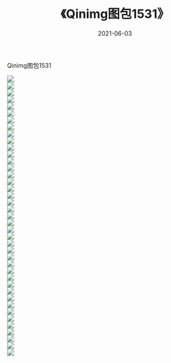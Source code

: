 ﻿---
layout: post
title:  《Qinimg图包1531》
date:   2021-06-03
img: http://imgx.orgx.ga/Qinimg图包/Qinimg图包1531/000.jpg
categories: [美女, 清纯, 唯美]
---

Qinimg图包1531

 ![](http://imgx.orgx.ga/Qinimg图包/Qinimg图包1531/001.jpg) <br>![](http://imgx.orgx.ga/Qinimg图包/Qinimg图包1531/002.jpg) <br>![](http://imgx.orgx.ga/Qinimg图包/Qinimg图包1531/003.jpg) <br>![](http://imgx.orgx.ga/Qinimg图包/Qinimg图包1531/004.jpg) <br>![](http://imgx.orgx.ga/Qinimg图包/Qinimg图包1531/005.jpg) <br>![](http://imgx.orgx.ga/Qinimg图包/Qinimg图包1531/006.jpg) <br>![](http://imgx.orgx.ga/Qinimg图包/Qinimg图包1531/007.jpg) <br>![](http://imgx.orgx.ga/Qinimg图包/Qinimg图包1531/008.jpg) <br>![](http://imgx.orgx.ga/Qinimg图包/Qinimg图包1531/009.jpg) <br>![](http://imgx.orgx.ga/Qinimg图包/Qinimg图包1531/010.jpg) <br>![](http://imgx.orgx.ga/Qinimg图包/Qinimg图包1531/011.jpg) <br>![](http://imgx.orgx.ga/Qinimg图包/Qinimg图包1531/012.jpg) <br>![](http://imgx.orgx.ga/Qinimg图包/Qinimg图包1531/013.jpg) <br>![](http://imgx.orgx.ga/Qinimg图包/Qinimg图包1531/014.jpg) <br>![](http://imgx.orgx.ga/Qinimg图包/Qinimg图包1531/015.jpg) <br>![](http://imgx.orgx.ga/Qinimg图包/Qinimg图包1531/016.jpg) <br>![](http://imgx.orgx.ga/Qinimg图包/Qinimg图包1531/017.jpg) <br>![](http://imgx.orgx.ga/Qinimg图包/Qinimg图包1531/018.jpg) <br>![](http://imgx.orgx.ga/Qinimg图包/Qinimg图包1531/019.jpg) <br>![](http://imgx.orgx.ga/Qinimg图包/Qinimg图包1531/020.jpg) <br>![](http://imgx.orgx.ga/Qinimg图包/Qinimg图包1531/021.jpg) <br>![](http://imgx.orgx.ga/Qinimg图包/Qinimg图包1531/022.jpg) <br>![](http://imgx.orgx.ga/Qinimg图包/Qinimg图包1531/023.jpg) <br>![](http://imgx.orgx.ga/Qinimg图包/Qinimg图包1531/024.jpg) <br>![](http://imgx.orgx.ga/Qinimg图包/Qinimg图包1531/025.jpg) <br>![](http://imgx.orgx.ga/Qinimg图包/Qinimg图包1531/026.jpg) <br>![](http://imgx.orgx.ga/Qinimg图包/Qinimg图包1531/027.jpg) <br>![](http://imgx.orgx.ga/Qinimg图包/Qinimg图包1531/028.jpg) <br>![](http://imgx.orgx.ga/Qinimg图包/Qinimg图包1531/029.jpg) <br>![](http://imgx.orgx.ga/Qinimg图包/Qinimg图包1531/030.jpg) <br>![](http://imgx.orgx.ga/Qinimg图包/Qinimg图包1531/031.jpg) <br>![](http://imgx.orgx.ga/Qinimg图包/Qinimg图包1531/032.jpg) <br>![](http://imgx.orgx.ga/Qinimg图包/Qinimg图包1531/033.jpg) <br>![](http://imgx.orgx.ga/Qinimg图包/Qinimg图包1531/034.jpg) <br>![](http://imgx.orgx.ga/Qinimg图包/Qinimg图包1531/035.jpg) <br>![](http://imgx.orgx.ga/Qinimg图包/Qinimg图包1531/036.jpg) <br>![](http://imgx.orgx.ga/Qinimg图包/Qinimg图包1531/037.jpg) <br>![](http://imgx.orgx.ga/Qinimg图包/Qinimg图包1531/038.jpg) <br>![](http://imgx.orgx.ga/Qinimg图包/Qinimg图包1531/039.jpg) <br>![](http://imgx.orgx.ga/Qinimg图包/Qinimg图包1531/040.jpg) <br>![](http://imgx.orgx.ga/Qinimg图包/Qinimg图包1531/041.jpg) <br>